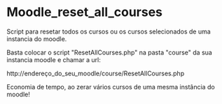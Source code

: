 # Moodle_reset_all_courses

Script para resetar todos os cursos ou os cursos selecionados de uma instancia do moodle.

Basta colocar o script "ResetAllCourses.php" na pasta "course" da sua instancia moodle e chamar a url:

http://endereço_do_seu_moodle/course/ResetAllCourses.php

Economia de tempo, ao zerar vários cursos de uma mesma instância do moodle!
